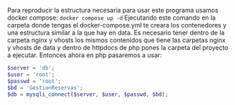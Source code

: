 Para reproducir la estructura necesaria para usar este programa usamos docker compose:
```docker compose up -d```
Ejecutando este comando en la carpeta donde tengas el docker-compose.yml te creara los contenedores y una estructura similar a la que hay en data.
Es necesario tener dentro de la carpeta nginx y vhosts los mismos contenidos que tiene las carpetas nginx y vhosts de data y dentro de httpdocs de php pones la carpeta del proyecto a ejecutar.
Entonces ahora en php pasaremos a usar:
```php
$server = 'db';
$user = 'root';
$passwd = 'root';
$bd = 'GestionReservas';
$db = mysqli_connect($server, $user, $passwd, $bd);
```